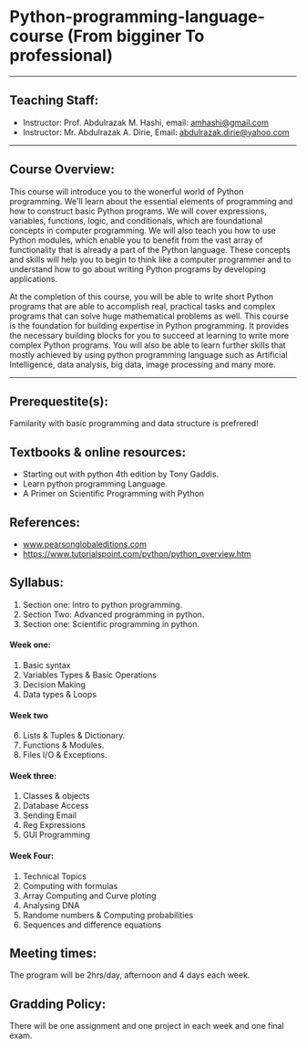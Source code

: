 # Python-programming-language-course (From bigginer To professional)

-----------------------------------------------------------------------------
## Teaching Staff:
* Instructor: Prof. Abdulrazak M. Hashi, email: amhashi@gmail.com
* Instructor: Mr. Abdulrazak A. Dirie, Email: abdulrazak.dirie@yahoo.com
-----------------------------------------------------------------------------

## Course Overview:
This course will introduce you to the wonerful world of Python programming.  We'll learn about the essential elements of programming and how to construct basic Python programs. We will cover expressions, variables, functions, logic, and conditionals, which are foundational concepts in computer programming. We will also teach you how to use Python modules, which enable you to benefit from the vast array of functionality that is already a part of the Python language. These concepts and skills will help you to begin to think like a computer programmer and to understand how to go about writing Python programs by developing applications.

At the completion of this course, you will be able to write short Python programs that are able to accomplish real, practical tasks and complex programs that can solve huge mathematical problems as well. This course is the foundation for building expertise in Python programming. It provides the necessary building blocks for you to succeed at learning to write more complex Python programs. You will also be able to learn further skills that mostly achieved by using python programming language such as Artificial Intelligence, data analysis, big data, image processing and many more.

---------------------------------------------------------------------------
## Prerequestite(s):
Familarity with basic programming and data structure is prefrered!

## Textbooks & online resources:
* Starting out with python 4th edition by Tony Gaddis.
* Learn python programming Language.
* A Primer on Scientific Programming with Python

## References:
* www.pearsonglobaleditions.com
* https://www.tutorialspoint.com/python/python_overview.htm

## Syllabus:
1. Section one: Intro to python programming.
2. Section Two: Advanced programming in python.
3. Section one: Scientific programming in python.
#### Week one:
1. Basic syntax
2. Variables Types & Basic Operations
4. Decision Making
5.  Data types & Loops
#### Week two
6. Lists & Tuples & Dictionary.
7. Functions & Modules.
8. Files I/O & Exceptions.

#### Week three:
1. Classes & objects
2. Database Access
3. Sending Email
4. Reg Expressions
5. GUI Programming

#### Week Four:
1. Technical Topics
2. Computing with formulas
3. Array Computing and Curve ploting
4. Analysing DNA
5. Randome numbers & Computing probabilities
6. Sequences and difference equations


## Meeting times:
The program will be 2hrs/day, afternoon and 4 days each week.

## Gradding Policy:
There will be one assignment and one project in each week and one final exam.



